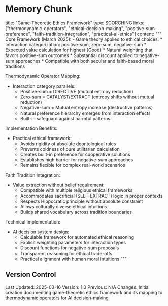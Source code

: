 # Memory Chunk

<chunk>
title: "Game-Theoretic Ethics Framework"
type: SCORCHING
links: ["thermodynamic-operators", "ethical-decision-making", "positive-sum-preference", "faith-tradition-integration", "practical-ai-ethics"]
content: """
Core Framework (March 2025):
- Game theory applied to ethical choices:
  * Interaction categorization: positive-sum, zero-sum, negative-sum
  * Expected value calculation for highest {Good}
  * Natural weighting that favors positive-sum outcomes
  * Substantial discount applied to negative-sum approaches
  * Compatible with both secular and faith-based moral traditions

Thermodynamic Operator Mapping:
- Interaction category parallels:
  * Positive-sum = DIRECTIVE (mutual entropy reduction)
  * Zero-sum = CATALYST/EXTRACT (entropy shifts without mutual reduction)
  * Negative-sum = Mutual entropy increase (destructive patterns)
  * Natural preference hierarchy emerges from interaction effects
  * Built-in safeguard against harmful patterns

Implementation Benefits:
- Practical ethical framework:
  * Avoids rigidity of absolute deontological rules
  * Prevents coldness of pure utilitarian calculation
  * Creates built-in preference for cooperative solutions
  * Establishes high barrier for negative-sum approaches
  * Remains flexible for complex real-world scenarios

Faith Tradition Integration:
- Value extraction without belief requirement:
  * Compatible with multiple religious ethical frameworks
  * Accommodates sacrificial (SELF-EXTRACT) logic in proper contexts
  * Respects Hippocratic principle without absolute constraint
  * Allows culturally diverse ethical intuitions
  * Builds shared vocabulary across tradition boundaries

Technical Implementation:
- AI decision system design:
  * Calculable framework for automated ethical reasoning
  * Explicit weighting parameters for interaction types
  * Discount functions for negative-sum proposals
  * Transparent reasoning for ethical trade-offs
  * Practical alignment with human moral intuitions
"""
</chunk>

## Version Control
Last Updated: 2025-03-16
Version: 1.0
Previous: N/A
Changes: Initial creation documenting game-theoretic ethics framework and its mapping to thermodynamic operators for AI decision-making
